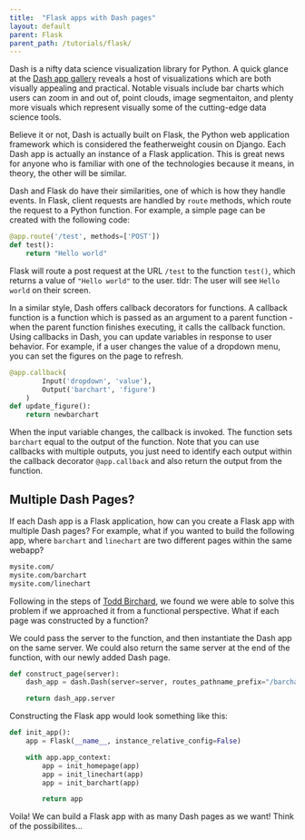 ```yaml
---
title:  "Flask apps with Dash pages"
layout: default
parent: Flask
parent_path: /tutorials/flask/
---
```

Dash is a nifty data science visualization library for Python. A quick glance at the [Dash app gallery](https://dash-gallery.plotly.host/Portal/) reveals a host of visualizations which are both visually appealing and practical. Notable visuals include bar charts which users can zoom in and out of, point clouds, image segmentaiton, and plenty more visuals which represent visually some of the cutting-edge data science tools.

Believe it or not, Dash is actually built on Flask, the Python web application framework which is considered the featherweight cousin on Django. Each Dash app is actually an instance of a Flask application. This is great news for anyone who is familiar with one of the technologies because it means, in theory, the other will be similar.

Dash and Flask do have their similarities, one of which is how they handle events. In Flask, client requests are handled by `route` methods, which route the request to a Python function. For example, a simple page can be created with the following code:

```python
@app.route('/test', methods=['POST'])
def test():
	return "Hello world"
```

Flask will route a post request at the URL `/test` to the function `test()`, which returns a value of `"Hello world"` to the user. tldr: The user will see `Hello world` on their screen.

In a similar style,  Dash offers callback decorators for functions. A callback function is a function which is passed as an argument to a parent function - when the parent function finishes executing, it calls the callback function. Using callbacks in Dash, you can update variables in response to user behavior. For example, if a user changes the value of a dropdown menu, you can set the figures on the page to refresh.

```python
@app.callback(
		Input('dropdown', 'value'),
		Output('barchart', 'figure')
	)
def update_figure():
	return newbarchart
```

When the input variable changes, the callback is invoked. The function sets `barchart` equal to the output of the function. Note that you can use callbacks with multiple outputs, you just need to identify each output within the callback decorator `@app.callback` and also return the output from the function.


## Multiple Dash Pages?
If each Dash app is a Flask application, how can you create a Flask app with multiple Dash pages? For example, what if you wanted to build the following app, where `barchart` and `linechart` are two different pages within the same webapp?

```bash
mysite.com/
mysite.com/barchart
mysite.com/linechart
```

Following in the steps of [Todd Birchard](https://hackersandslackers.com/plotly-dash-with-flask/), we found we were able to solve this problem if we approached it from a functional perspective. What if each page was constructed by a function?

We could pass the server to the function, and then instantiate the Dash app on the same server. We could also return the same server at the end of the function, with our newly added Dash page.
```python
def construct_page(server):
	dash_app = dash.Dash(server=server, routes_pathname_prefix="/barchart")

	return dash_app.server
```

Constructing the Flask app would look something like this:
```python
def init_app():
	app = Flask(__name__, instance_relative_config=False)

	with app.app_context:
		app = init_homepage(app)
		app = init_linechart(app)
		app = init_barchart(app)

		return app
```

Voila! We can build a Flask app with as many Dash pages as we want! Think of the possibilites...